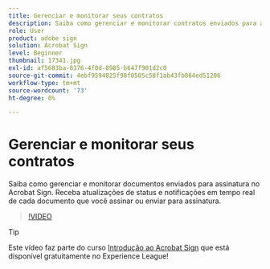 ```yaml
---
title: Gerenciar e monitorar seus contratos
description: Saiba como gerenciar e monitorar contratos enviados para assinatura no Acrobat Sign
role: User
product: adobe sign
solution: Acrobat Sign
level: Beginner
thumbnail: 17341.jpg
exl-id: af5683ba-8376-4f0d-8985-b647f901d2c0
source-git-commit: 4ebf9594025f98f0505c58f1ab43fb864ed51206
workflow-type: tm+mt
source-wordcount: '73'
ht-degree: 0%

---
```


# Gerenciar e monitorar seus contratos

Saiba como gerenciar e monitorar documentos enviados para assinatura no Acrobat Sign. Receba atualizações de status e notificações em tempo real de cada documento que você assinar ou enviar para assinatura.

>[!VIDEO](https://video.tv.adobe.com/v/338695?quality=12&learn=on&hidetitle=true)

>[!TIP]
>
>Este vídeo faz parte do curso [Introdução ao Acrobat Sign](https://experienceleague.adobe.com/?recommended=Sign-U-1-2020.1) que está disponível gratuitamente no Experience League!
